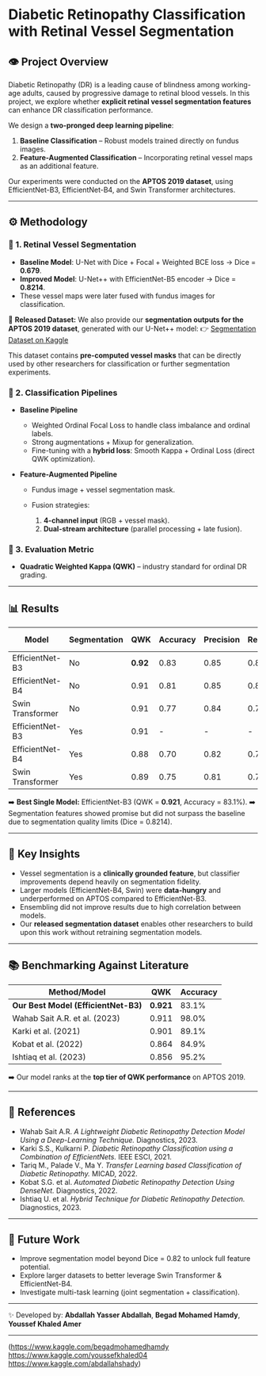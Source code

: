 # Diabetic Retinopathy Classification with Retinal Vessel Segmentation

## 👁️ Project Overview

Diabetic Retinopathy (DR) is a leading cause of blindness among working-age adults, caused by progressive damage to retinal blood vessels. In this project, we explore whether **explicit retinal vessel segmentation features** can enhance DR classification performance.

We design a **two-pronged deep learning pipeline**:

1. **Baseline Classification** – Robust models trained directly on fundus images.
2. **Feature-Augmented Classification** – Incorporating retinal vessel maps as an additional feature.

Our experiments were conducted on the **APTOS 2019 dataset**, using EfficientNet-B3, EfficientNet-B4, and Swin Transformer architectures.

---

## ⚙️ Methodology

### 🔹 1. Retinal Vessel Segmentation

* **Baseline Model**: U-Net with Dice + Focal + Weighted BCE loss → Dice = **0.679**.
* **Improved Model**: U-Net++ with EfficientNet-B5 encoder → Dice = **0.8214**.
* These vessel maps were later fused with fundus images for classification.

📌 **Released Dataset:**
We also provide our **segmentation outputs for the APTOS 2019 dataset**, generated with our U-Net++ model:
👉 [Segmentation Dataset on Kaggle]([[https://www.kaggle.com/datasets/abdallah2yasser/segmentaion-dataset](https://www.kaggle.com/datasets/abdallahshady/aptos-2019-dataset-vessel-segmentation/data)](https://www.kaggle.com/datasets/abdallahshady/aptos-2019-dataset-vessel-segmentation/data))

This dataset contains **pre-computed vessel masks** that can be directly used by other researchers for classification or further segmentation experiments.

### 🔹 2. Classification Pipelines

* **Baseline Pipeline**

  * Weighted Ordinal Focal Loss to handle class imbalance and ordinal labels.
  * Strong augmentations + Mixup for generalization.
  * Fine-tuning with a **hybrid loss**: Smooth Kappa + Ordinal Loss (direct QWK optimization).

* **Feature-Augmented Pipeline**

  * Fundus image + vessel segmentation mask.
  * Fusion strategies:

    1. **4-channel input** (RGB + vessel mask).
    2. **Dual-stream architecture** (parallel processing + late fusion).

### 🔹 3. Evaluation Metric

* **Quadratic Weighted Kappa (QWK)** – industry standard for ordinal DR grading.

---

## 📊 Results

| Model            | Segmentation | QWK      | Accuracy | Precision | Recall | F1-score |
| ---------------- | ------------ | -------- | -------- | --------- | ------ | -------- |
| EfficientNet-B3  | No           | **0.92** | 0.83     | 0.85      | 0.83   | 0.84     |
| EfficientNet-B4  | No           | 0.91     | 0.81     | 0.85      | 0.81   | 0.81     |
| Swin Transformer | No           | 0.91     | 0.77     | 0.84      | 0.77   | 0.79     |
| EfficientNet-B3  | Yes          | 0.91     | -        | -         | -      | -        |
| EfficientNet-B4  | Yes          | 0.88     | 0.70     | 0.82      | 0.70   | 0.72     |
| Swin Transformer | Yes          | 0.89     | 0.75     | 0.81      | 0.75   | 0.76     |

➡️ **Best Single Model:** EfficientNet-B3 (QWK = **0.921**, Accuracy = 83.1%).
➡️ Segmentation features showed promise but did not surpass the baseline due to segmentation quality limits (Dice = 0.8214).

---

## 🔬 Key Insights

* Vessel segmentation is a **clinically grounded feature**, but classifier improvements depend heavily on segmentation fidelity.
* Larger models (EfficientNet-B4, Swin) were **data-hungry** and underperformed on APTOS compared to EfficientNet-B3.
* Ensembling did not improve results due to high correlation between models.
* Our **released segmentation dataset** enables other researchers to build upon this work without retraining segmentation models.

---

## 📚 Benchmarking Against Literature

| Method/Model                         | QWK       | Accuracy |
| ------------------------------------ | --------- | -------- |
| **Our Best Model (EfficientNet-B3)** | **0.921** | 83.1%    |
| Wahab Sait A.R. et al. (2023)        | 0.911     | 98.0%    |
| Karki et al. (2021)                  | 0.901     | 89.1%    |
| Kobat et al. (2022)                  | 0.864     | 84.9%    |
| Ishtiaq et al. (2023)                | 0.856     | 95.2%    |

➡️ Our model ranks at the **top tier of QWK performance** on APTOS 2019.

---

## 📌 References

* Wahab Sait A.R. *A Lightweight Diabetic Retinopathy Detection Model Using a Deep-Learning Technique.* Diagnostics, 2023.
* Karki S.S., Kulkarni P. *Diabetic Retinopathy Classification using a Combination of EfficientNets.* IEEE ESCI, 2021.
* Tariq M., Palade V., Ma Y. *Transfer Learning based Classification of Diabetic Retinopathy.* MICAD, 2022.
* Kobat S.G. et al. *Automated Diabetic Retinopathy Detection Using DenseNet.* Diagnostics, 2022.
* Ishtiaq U. et al. *Hybrid Technique for Diabetic Retinopathy Detection.* Diagnostics, 2023.

---

## 🚀 Future Work

* Improve segmentation model beyond Dice = 0.82 to unlock full feature potential.
* Explore larger datasets to better leverage Swin Transformer & EfficientNet-B4.
* Investigate multi-task learning (joint segmentation + classification).

---

✨ Developed by: **Abdallah Yasser Abdallah**, **Begad Mohamed Hamdy**, **Youssef Khaled Amer**

---
(https://www.kaggle.com/begadmohamedhamdy
https://www.kaggle.com/youssefkhaled04
https://www.kaggle.com/abdallahshady)
